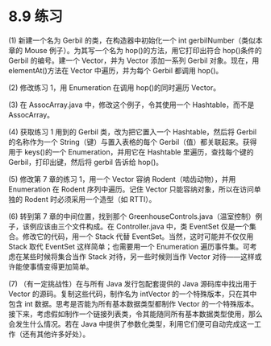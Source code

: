 # 8.9 练习

(1) 新建一个名为 Gerbil 的类，在构造器中初始化一个 int gerbilNumber（类似本章的 Mouse 例子）。为其写一个名为 hop()的方法，用它打印出符合 hop()条件的 Gerbil 的编号。建一个 Vector，并为 Vector 添加一系列 Gerbil 对象。现在，用 elementAt()方法在 Vector 中遍历，并为每个 Gerbil 都调用 hop()。

(2) 修改练习 1，用 Enumeration 在调用 hop()的同时遍历 Vector。

(3) 在 AssocArray.java 中，修改这个例子，令其使用一个 Hashtable，而不是 AssocArray。

(4) 获取练习 1 用到的 Gerbil 类，改为把它置入一个 Hashtable，然后将 Gerbil 的名称作为一个 String（键）与置入表格的每个 Gerbil（值）都关联起来。获得用于 keys()的一个 Enumeration，并用它在 Hashtable 里遍历，查找每个键的 Gerbil，打印出键，然后将 gerbil 告诉给 hop()。

(5) 修改第 7 章的练习 1，用一个 Vector 容纳 Rodent（啮齿动物），并用 Enumeration 在 Rodent 序列中遍历。记住 Vector 只能容纳对象，所以在访问单独的 Rodent 时必须采用一个造型（如 RTTI）。

(6) 转到第 7 章的中间位置，找到那个 GreenhouseControls.java（温室控制）例子，该例应该由三个文件构成。在 Controller.java 中，类 EventSet 仅是一个集合。修改它的代码，用一个 Stack 代替 EventSet。当然，这时可能并不仅仅用 Stack 取代 EventSet 这样简单；也需要用一个 Enumeration 遍历事件集。可考虑在某些时候将集合当作 Stack 对待，另一些时候则当作 Vector 对待——这样或许能使事情变得更加简单。

(7) （有一定挑战性）在与所有 Java 发行包配套提供的 Java 源码库中找出用于 Vector 的源码。复制这些代码，制作名为
intVector 的一个特殊版本，只在其中包含 int 数据。思考是否能为所有基本数据类型都制作 Vector 的一个特殊版本。接下来，考虑假如制作一个链接列表类，令其能随同所有基本数据类型使用，那么会发生什么情况。若在 Java 中提供了参数化类型，利用它们便可自动完成这一工作（还有其他许多好处）。
